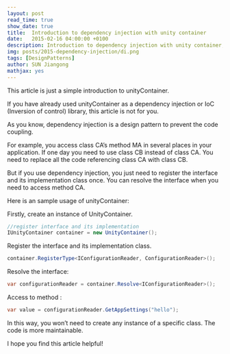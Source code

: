 ```yaml
---
layout: post
read_time: true
show_date: true
title:  Introduction to dependency injection with unity container
date:   2015-02-16 04:00:00 +0100
description: Introduction to dependency injection with unity container, IOC
img: posts/2015-dependency-injection/di.png
tags: [DesignPatterns]
author: SUN Jiangong
mathjax: yes
---
```



This article is just a simple introduction to unityContainer.

If you have already used unityContainer as a dependency injection or IoC (Inversion of control) library, this article is not for you.

As you know, dependency injection is a design pattern to prevent the code coupling.

For example, you access class CA’s method MA in several places in your application. If one day you need to use class CB instead of class CA. You need to replace all the code referencing class CA with class CB.

<!--more-->

But if you use dependency injection, you just need to register the interface and its implementation class once. You can resolve the interface when you need to access method CA.

Here is an sample usage of unityContainer:

Firstly, create an instance of UnityContainer.

```csharp
//register interface and its implementation
IUnityContainer container = new UnityContainer();
```

Register the interface and its implementation class.

```csharp
container.RegisterType<IConfigurationReader, ConfigurationReader>();
```

Resolve the interface:

```csharp
var configurationReader = container.Resolve<IConfigurationReader>();
```

Access to method :

```csharp
var value = configurationReader.GetAppSettings("hello");
```

In this way, you won’t need to create any instance of a specific class. The code is more maintainable.

I hope you find this article helpful!